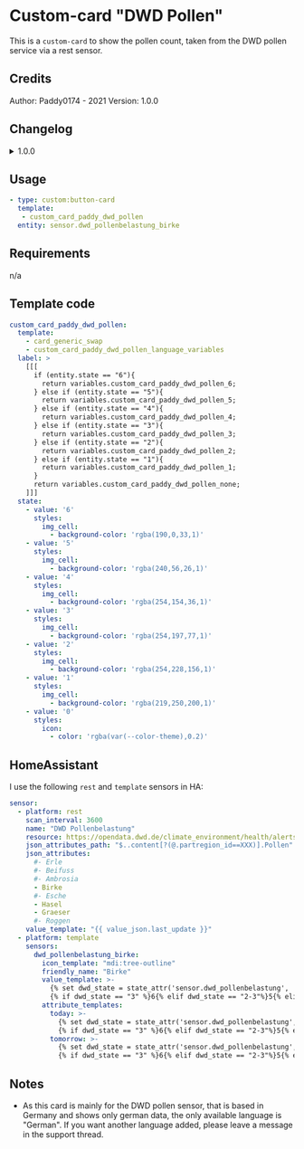 # Custom-card "DWD Pollen"

This is a `custom-card` to show the pollen count, taken from the DWD pollen service via a rest sensor.

## Credits

Author: Paddy0174 - 2021
Version: 1.0.0

## Changelog

<details>
<summary>1.0.0</summary>
Initial release
</details>

## Usage

```yaml
- type: custom:button-card
  template:
   - custom_card_paddy_dwd_pollen
  entity: sensor.dwd_pollenbelastung_birke
```

## Requirements

n/a

## Template code

```yaml
custom_card_paddy_dwd_pollen:
  template:
    - card_generic_swap
    - custom_card_paddy_dwd_pollen_language_variables
  label: >
    [[[
      if (entity.state == "6"){
        return variables.custom_card_paddy_dwd_pollen_6;
      } else if (entity.state == "5"){
        return variables.custom_card_paddy_dwd_pollen_5;
      } else if (entity.state == "4"){
        return variables.custom_card_paddy_dwd_pollen_4;
      } else if (entity.state == "3"){
        return variables.custom_card_paddy_dwd_pollen_3;
      } else if (entity.state == "2"){
        return variables.custom_card_paddy_dwd_pollen_2;
      } else if (entity.state == "1"){
        return variables.custom_card_paddy_dwd_pollen_1;
      }
      return variables.custom_card_paddy_dwd_pollen_none;
    ]]]
  state:
    - value: '6'
      styles:
        img_cell:
          - background-color: 'rgba(190,0,33,1)'
    - value: '5'
      styles:
        img_cell:
          - background-color: 'rgba(240,56,26,1)'
    - value: '4'
      styles:
        img_cell:
          - background-color: 'rgba(254,154,36,1)'
    - value: '3'
      styles:
        img_cell:
          - background-color: 'rgba(254,197,77,1)'
    - value: '2'
      styles:
        img_cell:
          - background-color: 'rgba(254,228,156,1)'
    - value: '1'
      styles:
        img_cell:
          - background-color: 'rgba(219,250,200,1)'
    - value: '0'
      styles:
        icon:
          - color: 'rgba(var(--color-theme),0.2)'

```

## HomeAssistant

I use the following `rest` and `template` sensors in HA:

```yaml
sensor:
  - platform: rest
    scan_interval: 3600
    name: "DWD Pollenbelastung"
    resource: https://opendata.dwd.de/climate_environment/health/alerts/s31fg.json
    json_attributes_path: "$..content[?(@.partregion_id==XXX)].Pollen"
    json_attributes:
      #- Erle
      #- Beifuss
      #- Ambrosia
      - Birke
      #- Esche
      - Hasel
      - Graeser
      #- Roggen
    value_template: "{{ value_json.last_update }}"
  - platform: template
    sensors:
      dwd_pollenbelastung_birke:
        icon_template: "mdi:tree-outline"
        friendly_name: "Birke"
        value_template: >-
          {% set dwd_state = state_attr('sensor.dwd_pollenbelastung', 'Birke')['today'] %}
          {% if dwd_state == "3" %}6{% elif dwd_state == "2-3"%}5{% elif dwd_state == "2"%}4{% elif dwd_state == "1-2"%}3{% elif dwd_state == "1"%}2{% elif dwd_state == "0-1"%}1{% else %}0{% endif %}
        attribute_templates:
          today: >-
            {% set dwd_state = state_attr('sensor.dwd_pollenbelastung', 'Birke')['today'] %}
            {% if dwd_state == "3" %}6{% elif dwd_state == "2-3"%}5{% elif dwd_state == "2"%}4{% elif dwd_state == "1-2"%}3{% elif dwd_state == "1"%}2{% elif dwd_state == "0-1"%}1{% else %}0{% endif %}
          tomorrow: >-
            {% set dwd_state = state_attr('sensor.dwd_pollenbelastung', 'Birke')['tomorrow'] %}
            {% if dwd_state == "3" %}6{% elif dwd_state == "2-3"%}5{% elif dwd_state == "2"%}4{% elif dwd_state == "1-2"%}3{% elif dwd_state == "1"%}2{% elif dwd_state == "0-1"%}1{% else %}0{% endif %}
```

## Notes

- As this card is mainly for the DWD pollen sensor, that is based in Germany and shows only german data, the only available language is "German". If you want another language added, please leave a message in the support thread.
